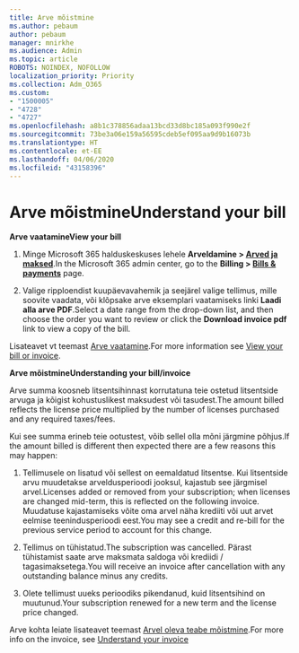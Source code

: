 ```yaml
---
title: Arve mõistmine
ms.author: pebaum
author: pebaum
manager: mnirkhe
ms.audience: Admin
ms.topic: article
ROBOTS: NOINDEX, NOFOLLOW
localization_priority: Priority
ms.collection: Adm_O365
ms.custom:
- "1500005"
- "4728"
- "4727"
ms.openlocfilehash: a8b1c378856adaa13bcd33d8bc185a093f990e2f
ms.sourcegitcommit: 73be3a06e159a56595cdeb5ef095aa9d9b16073b
ms.translationtype: HT
ms.contentlocale: et-EE
ms.lasthandoff: 04/06/2020
ms.locfileid: "43158396"
---
```

# <a name="understand-your-bill"></a><span data-ttu-id="c300d-102">Arve mõistmine</span><span class="sxs-lookup"><span data-stu-id="c300d-102">Understand your bill</span></span>

<span data-ttu-id="c300d-103">**Arve vaatamine**</span><span class="sxs-lookup"><span data-stu-id="c300d-103">**View your bill**</span></span>

1. <span data-ttu-id="c300d-104">Minge Microsoft 365 halduskeskuses lehele **Arveldamine > [Arved ja maksed](https://go.microsoft.com/fwlink/p/?linkid=848039)**.</span><span class="sxs-lookup"><span data-stu-id="c300d-104">In the Microsoft 365 admin center, go to the **Billing > [Bills & payments](https://go.microsoft.com/fwlink/p/?linkid=848039)** page.</span></span>

2. <span data-ttu-id="c300d-105">Valige ripploendist kuupäevavahemik ja seejärel valige tellimus, mille soovite vaadata, või klõpsake arve eksemplari vaatamiseks linki **Laadi alla arve PDF**.</span><span class="sxs-lookup"><span data-stu-id="c300d-105">Select a date range from the drop-down list, and then choose the order you want to review or click the **Download invoice pdf** link to view a copy of the bill.</span></span>

<span data-ttu-id="c300d-106">Lisateavet vt teemast [Arve vaatamine](https://docs.microsoft.com/office365/admin/subscriptions-and-billing/view-your-bill-or-invoice).</span><span class="sxs-lookup"><span data-stu-id="c300d-106">For more information see [View your bill or invoice](https://docs.microsoft.com/office365/admin/subscriptions-and-billing/view-your-bill-or-invoice).</span></span>

<span data-ttu-id="c300d-107">**Arve mõistmine**</span><span class="sxs-lookup"><span data-stu-id="c300d-107">**Understanding your bill/invoice**</span></span>

<span data-ttu-id="c300d-108">Arve summa koosneb litsentsihinnast korrutatuna teie ostetud litsentside arvuga ja kõigist kohustuslikest maksudest või tasudest.</span><span class="sxs-lookup"><span data-stu-id="c300d-108">The amount billed reflects the license price multiplied by the number of licenses purchased and any required taxes/fees.</span></span>

<span data-ttu-id="c300d-109">Kui see summa erineb teie ootustest, võib sellel olla mõni järgmine põhjus.</span><span class="sxs-lookup"><span data-stu-id="c300d-109">If the amount billed is different then expected there are a few reasons this may happen:</span></span>

1. <span data-ttu-id="c300d-110">Tellimusele on lisatud või sellest on eemaldatud litsentse. Kui litsentside arvu muudetakse arveldusperioodi jooksul, kajastub see järgmisel arvel.</span><span class="sxs-lookup"><span data-stu-id="c300d-110">Licenses added or removed from your subscription; when licenses are changed mid-term, this is reflected on the following invoice.</span></span>  <span data-ttu-id="c300d-111">Muudatuse kajastamiseks võite oma arvel näha krediiti või uut arvet eelmise teenindusperioodi eest.</span><span class="sxs-lookup"><span data-stu-id="c300d-111">You may see a credit and re-bill for the previous service period to account for this change.</span></span>

2. <span data-ttu-id="c300d-112">Tellimus on tühistatud.</span><span class="sxs-lookup"><span data-stu-id="c300d-112">The subscription was cancelled.</span></span>  <span data-ttu-id="c300d-113">Pärast tühistamist saate arve maksmata saldoga või krediidi / tagasimaksetega.</span><span class="sxs-lookup"><span data-stu-id="c300d-113">You will receive an invoice after cancellation with any outstanding balance minus any credits.</span></span>

3. <span data-ttu-id="c300d-114">Olete tellimust uueks perioodiks pikendanud, kuid litsentsihind on muutunud.</span><span class="sxs-lookup"><span data-stu-id="c300d-114">Your subscription renewed for a new term and the license price changed.</span></span>  

<span data-ttu-id="c300d-115">Arve kohta leiate lisateavet teemast [Arvel oleva teabe mõistmine](https://support.office.com/article/Understand-your-invoice-for-Office-365-for-business-0724b428-fb59-4962-8c37-6674166d7507).</span><span class="sxs-lookup"><span data-stu-id="c300d-115">For more info on the invoice, see [Understand your invoice](https://support.office.com/article/Understand-your-invoice-for-Office-365-for-business-0724b428-fb59-4962-8c37-6674166d7507)</span></span>
